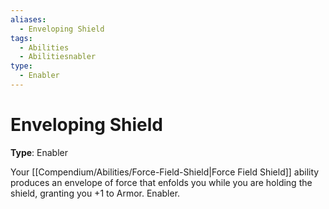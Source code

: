```yaml
---
aliases:
  - Enveloping Shield
tags:
  - Abilities
  - Abilitiesnabler
type:
  - Enabler
---
```


# Enveloping Shield

**Type**: Enabler

Your [[Compendium/Abilities/Force-Field-Shield|Force Field Shield]] ability produces an envelope of force that enfolds you while you are holding the shield, granting you +1 to Armor. Enabler.
